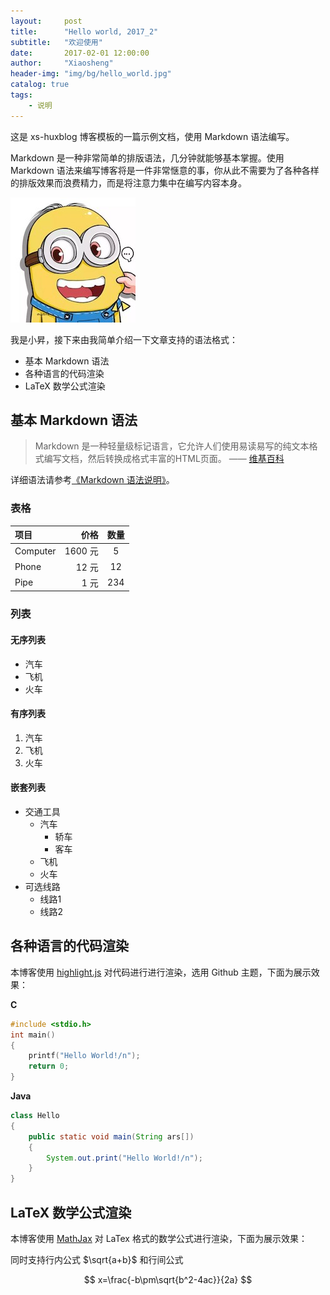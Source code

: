 ```yaml
---
layout:     post
title:      "Hello world, 2017_2"
subtitle:   "欢迎使用"
date:       2017-02-01 12:00:00
author:     "Xiaosheng"
header-img: "img/bg/hello_world.jpg"
catalog: true
tags:
    - 说明
---
```


这是 xs-huxblog 博客模板的一篇示例文档，使用 Markdown 语法编写。

Markdown 是一种非常简单的排版语法，几分钟就能够基本掌握。使用 Markdown 语法来编写博客将是一件非常惬意的事，你从此不需要为了各种各样的排版效果而浪费精力，而是将注意力集中在编写内容本身。

![1](/img/avatar-xs.jpg)

我是小昇，接下来由我简单介绍一下文章支持的语法格式：

- 基本 Markdown 语法
- 各种语言的代码渲染
- LaTeX 数学公式渲染

## 基本 Markdown 语法

> Markdown 是一种轻量级标记语言，它允许人们使用易读易写的纯文本格式编写文档，然后转换成格式丰富的HTML页面。    —— [维基百科](https://zh.wikipedia.org/wiki/Markdown)

详细语法请参考[《Markdown 语法说明》](http://wowubuntu.com/markdown/)。

### 表格

| 项目       |     价格 |  数量  |
| :------- | -----: | :--: |
| Computer | 1600 元 |  5   |
| Phone    |   12 元 |  12  |
| Pipe     |    1 元 | 234  |

### 列表

#### 无序列表

- 汽车
- 飞机
- 火车

#### 有序列表

1. 汽车
2. 飞机
3. 火车

#### 嵌套列表

- 交通工具
  - 汽车
    - 轿车
    - 客车
  - 飞机
  - 火车
- 可选线路
  - 线路1
  - 线路2

##  各种语言的代码渲染

本博客使用 [highlight.js](https://highlightjs.org/) 对代码进行进行渲染，选用 Github 主题，下面为展示效果：

**C**

```c
#include <stdio.h>
int main()
{
    printf("Hello World!/n");
    return 0;
}
```

**Java**

```java
class Hello
{
    public static void main(String ars[])
    {
        System.out.print("Hello World!/n");
    }
}
```

## LaTeX 数学公式渲染

本博客使用 [MathJax](https://www.mathjax.org/) 对 LaTex 格式的数学公式进行渲染，下面为展示效果：

同时支持行内公式 $\sqrt{a+b}$ 和行间公式

$$
x=\frac{-b\pm\sqrt{b^2-4ac}}{2a}
$$
